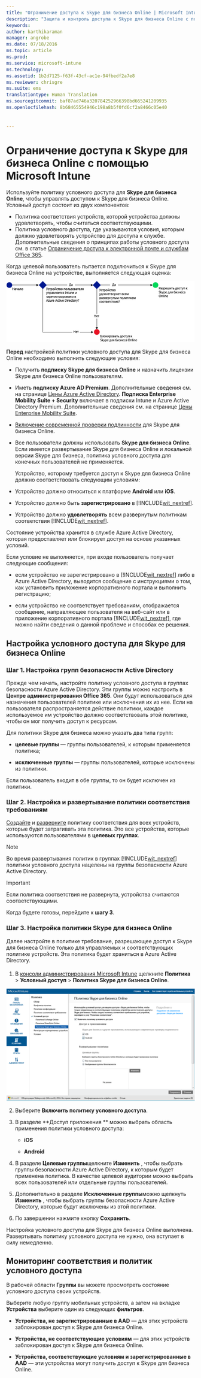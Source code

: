 ```yaml
---
title: "Ограничение доступа к Skype для бизнеса Online | Microsoft Intune"
description: "Защита и контроль доступа к Skype для бизнеса Online с помощью условного доступа."
keywords: 
author: karthikaraman
manager: angrobe
ms.date: 07/18/2016
ms.topic: article
ms.prod: 
ms.service: microsoft-intune
ms.technology: 
ms.assetid: 1b2d7125-f63f-43cf-ac1e-94fbedf2a7e8
ms.reviewer: chrisgre
ms.suite: ems
translationtype: Human Translation
ms.sourcegitcommit: baf87ad746a320784252966398bd665241209935
ms.openlocfilehash: 8b68465554946c198a8b5f0fd6cf2a8466c05e40


---
```


# Ограничение доступа к Skype для бизнеса Online с помощью Microsoft Intune
Используйте политику условного доступа для **Skype для бизнеса Online**, чтобы управлять доступом к Skype для бизнеса Online.
Условный доступ состоит из двух компонентов:
- Политика соответствия устройств, которой устройства должны удовлетворять, чтобы считаться соответствующими.
- Политика условного доступа, где указываются условия, которым должно удовлетворять устройство для доступа к службе.
Дополнительные сведения о принципах работы условного доступа см. в статье [Ограничение доступа к электронной почте и службам Office 365](restrict-access-to-email-and-o365-services-with-microsoft-intune.md).

Когда целевой пользователь пытается подключиться к Skype для бизнеса Online на устройстве, выполняется следующая оценка:

![Схема, показывающая точки принятия решений, используется для определения того, разрешен ли устройству доступ к Skype для бизнеса Online.](../media/ConditionalAccess_SkypeforBusiness.png)

**Перед** настройкой политики условного доступа для Skype для бизнеса Online необходимо выполнить следующие условия:
- Получить **подписку Skype для бизнеса Online** и назначить лицензии Skype для бизнеса Online пользователям.
- Иметь **подписку Azure AD Premium**. Дополнительные сведения см. на странице [Цены Azure Active Directory](https://azure.microsoft.com/en-us/pricing/details/active-directory/). **Подписка Enterprise Mobility Suite + Security** включает в подписки Intune и Azure Active Directory Premium. Дополнительные сведения см. на странице [Цены Enterprise Mobility Suite](https://www.microsoft.com/en-us/cloud-platform/enterprise-mobility-pricing).
-   [Включение современной проверки подлинности](https://docs.microsoft.com/en-us/intune/deploy-use/restrict-access-to-skype-for-business-online-with-microsoft-intune) для Skype для бизнеса Online.
-  Все пользователи должны использовать **Skype для бизнеса Online**. Если имеется развертывание Skype для бизнеса Online и локальной версии Skype для бизнеса, политика условного доступа для конечных пользователей не применяется.

    Устройство, которому требуется доступ к Skype для бизнеса Online должно соответствовать следующим условиям:

-   Устройство должно относиться к платформе **Android** или **iOS**.

-   Устройство должно быть **зарегистрировано** в [!INCLUDE[wit_nextref](../includes/wit_nextref_md.md)].

-   Устройство должно **удовлетворять** всем развернутым политикам соответствия [!INCLUDE[wit_nextref](../includes/wit_nextref_md.md)].


Состояние устройства хранится в службе Azure Active Directory, которая предоставляет или блокирует доступ на основе указанных условий.

Если условие не выполняется, при входе пользователь получает следующие сообщения:

-   если устройство не зарегистрировано в [!INCLUDE[wit_nextref](../includes/wit_nextref_md.md)] либо в Azure Active Directory, выводится сообщение с инструкциями о том, как установить приложение корпоративного портала и выполнить регистрацию;

-   если устройство не соответствует требованиям, отображается сообщение, направляющее пользователя на веб-сайт или в приложение корпоративного портала [!INCLUDE[wit_nextref](../includes/wit_nextref_md.md)], где можно найти сведения о данной проблеме и способах ее решения.

## Настройка условного доступа для Skype для бизнеса Online

### Шаг 1. Настройка групп безопасности Active Directory
Прежде чем начать, настройте политику условного доступа в группах безопасности Azure Active Directory. Эти группы можно настроить в **Центре администрирования Office 365**. Они будут использоваться для назначения пользователей политике или исключения их из нее. Если на пользователя распространяется действие политики, каждое используемое им устройство должно соответствовать этой политике, чтобы он мог получить доступ к ресурсам.

Для политики Skype для бизнеса можно указать два типа групп:

-   **целевые группы** — группы пользователей, к которым применяется политика;

-   **исключенные группы** — группы пользователей, которые исключены из политики.

Если пользователь входит в обе группы, то он будет исключен из политики.

### Шаг 2. Настройка и развертывание политики соответствия требованиям
[Создайте](create-a-device-compliance-policy-in-microsoft-intune.md) и [разверните](deploy-and-monitor-a-device-compliance-policy-in-microsoft-intune.md) политику соответствия для всех устройств, которые будет затрагивать эта политика. Это все устройства, которые используются пользователями в **целевых группах**.

> [!NOTE]
> Во время развертывания политик в группах [!INCLUDE[wit_nextref](../includes/wit_nextref_md.md)] политики условного доступа нацелены на группы безопасности Azure Active Directory.


> [!IMPORTANT]
> Если политика соответствия не развернута, устройства считаются соответствующими.

Когда будете готовы, перейдите к **шагу 3**.

### Шаг 3. Настройка политики Skype для бизнеса Online
Далее настройте в политике требование, разрешающее доступ к Skype для бизнеса Online только для управляемых и соответствующих политике устройств. Эта политика будет храниться в Azure Active Directory.

####
1.  В [консоли администрирования Microsoft Intune](https://manage.microsoft.com) щелкните **Политика** > **Условный доступ** > **Политика Skype для бизнеса Online**.

![Снимок экрана со страницей политики условного доступа Skype для бизнеса Online](./media/conditional_access_SFBPolicy.png)

2.  Выберите **Включить политику условного доступа**.

3.  В разделе **Доступ приложения ** можно выбрать область применения политики условного доступа:

    -   **iOS**

    -   **Android**

4.  В разделе **Целевые группы**щелкните **Изменить** , чтобы выбрать группы безопасности Azure Active Directory, к которым будет применена политика. В качестве целевой аудитории можно выбрать всех пользователей или отдельные группы пользователей.

5.  Дополнительно в разделе **Исключенные группы**можно щелкнуть **Изменить** , чтобы выбрать группы безопасности Azure Active Directory, которые будут исключены из этой политики.

6.  По завершении нажмите кнопку **Сохранить**.

Настройка условного доступа для Skype для бизнеса Online выполнена. Развертывать политику условного доступа не нужно, она вступает в силу немедленно.


## Мониторинг соответствия и политик условного доступа
В рабочей области **Группы** вы можете просмотреть состояние условного доступа своих устройств.

Выберите любую группу мобильных устройств, а затем на вкладке **Устройства** выберите один из следующих **фильтров**.

* **Устройства, не зарегистрированные в AAD** — для этих устройств заблокирован доступ к Skype для бизнеса Online.

* **Устройства, не соответствующие условиям** — для этих устройств заблокирован доступ к Skype для бизнеса Online.

* **Устройства, соответствующие условиям и зарегистрированные в AAD** — эти устройства могут получить доступ к Skype для бизнеса Online.



<!--HONumber=Sep16_HO5-->


